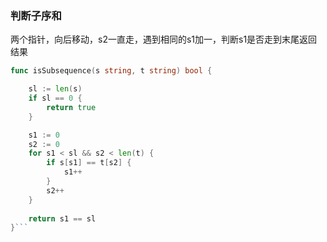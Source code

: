 


### 判断子序和

两个指针，向后移动，s2一直走，遇到相同的s1加一，判断s1是否走到末尾返回结果

```go
func isSubsequence(s string, t string) bool {

    sl := len(s)
    if sl == 0 {
        return true
    }

    s1 := 0
    s2 := 0
    for s1 < sl && s2 < len(t) {
        if s[s1] == t[s2] {
            s1++
        }
        s2++
    }
 
    return s1 == sl
}```
